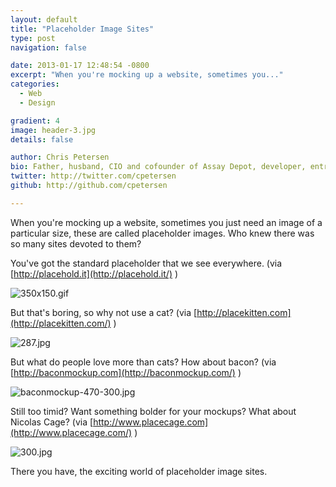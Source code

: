 ```yaml
---
layout: default
title: "Placeholder Image Sites"
type: post
navigation: false

date: 2013-01-17 12:48:54 -0800
excerpt: "When you're mocking up a website, sometimes you..."
categories:
  - Web
  - Design

gradient: 4
image: header-3.jpg
details: false

author: Chris Petersen
bio: Father, husband, CIO and cofounder of Assay Depot, developer, entrepreneur and technologist.
twitter: http://twitter.com/cpetersen
github: http://github.com/cpetersen

---
```



When you're mocking up a website, sometimes you just need an image of a particular size, these are called placeholder images. Who knew there was so many sites devoted to them? 

 You've got the standard placeholder that we see everywhere. (via  [http://placehold.it](http://placehold.it/) ) 

 ![350x150.gif](/attachments/7455fe494e08a01b6896365ee36f1172/image.png) 

 But that's boring, so why not use a cat? (via  [http://placekitten.com](http://placekitten.com/) ) 

  ![287.jpg](/attachments/4d7999a51a1a397189a6f98168bcde45/image.png)  

 But what do people love more than cats? How about bacon? (via  [http://baconmockup.com](http://baconmockup.com/) ) 

 ![baconmockup-470-300.jpg](/attachments/2dc36990566f7acdc98716fec1051130/image.png) 

 Still too timid? Want something bolder for your mockups? What about Nicolas Cage? (via  [http://www.placecage.com](http://www.placecage.com/) ) 

 ![300.jpg](/attachments/525248051c66c35c0b6f0fe454827537/image.png) 

 There you have, the exciting world of placeholder image sites. 

 
